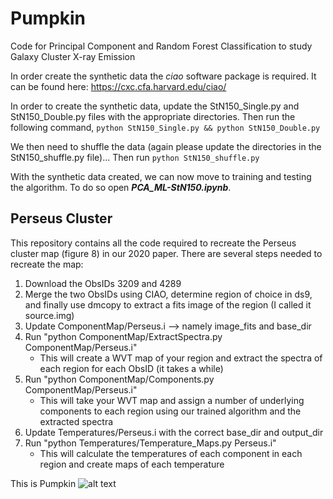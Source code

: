 # Pumpkin
Code for Principal Component and Random Forest Classification to study Galaxy Cluster X-ray Emission

In order create the synthetic data the *ciao* software package is required. It can be found here: https://cxc.cfa.harvard.edu/ciao/

In order to create the synthetic data, update the StN150_Single.py and StN150_Double.py files with the appropriate directories. Then run the following command,
`python StN150_Single.py && python StN150_Double.py`

We then need to shuffle the data (again please update the directories in the StN150_shuffle.py file)...
Then run `python StN150_shuffle.py`

With the synthetic data created, we can now move to training and testing the algorithm. To do so open ***PCA_ML-StN150.ipynb***.


## Perseus Cluster
This repository contains all the code required to recreate the Perseus cluster map (figure 8) in our 2020 paper. There are several steps needed to recreate the map:


1. Download the ObsIDs 3209 and 4289
2. Merge the two ObsIDs using CIAO, determine region of choice in ds9, and finally use dmcopy to extract a fits image of the region (I called it source.img)
3. Update ComponentMap/Perseus.i --> namely image\_fits and base\_dir
4. Run "python ComponentMap/ExtractSpectra.py ComponentMap/Perseus.i"
	- This will create a WVT map of your region and extract the spectra of each region for each ObsID (it takes a while)
5. Run "python ComponentMap/Components.py ComponentMap/Perseus.i"
	- This will take your WVT map and assign a number of underlying components to each region using our trained algorithm and the extracted spectra
6. Update Temperatures/Perseus.i with the correct base\_dir and output\_dir
7. Run "python Temperatures/Temperature_Maps.py Perseus.i"
 	- This will calculate the temperatures of each component in each region and create maps of each temperature



This is Pumpkin
![alt text](https://scontent.fykz2-1.fna.fbcdn.net/v/t1.0-9/92460203_10157331845593892_1711534790894682112_o.jpg?_nc_cat=106&_nc_sid=84a396&_nc_ohc=aNAKpmS6fgQAX9K2vgB&_nc_ht=scontent.fykz2-1.fna&oh=c69224b5f7fce1a282286ffe68f42ecd&oe=5F80D829 "Pumpkin")
